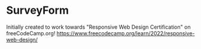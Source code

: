 # SurveyForm
Initially created to work towards "Responsive Web Design Certification" on freeCodeCamp.org!
https://www.freecodecamp.org/learn/2022/responsive-web-design/

